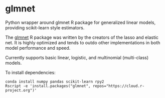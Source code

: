 # glmnet
Python wrapper around glmnet R package for generalized linear models,
providing scikit-learn style estimators.

The [glmnet](https://web.stanford.edu/~hastie/glmnet/glmnet_alpha.html) R package was written by the creators of the lasso and elastic net. 
It is highly optimized and tends to outdo other implementations 
in both model performance and speed.  

Currently supports basic linear, logistic, and multinomial (multi-class) models.

To install dependencies:
```
conda install numpy pandas scikit-learn rpy2
Rscript -e 'install.packages("glmnet", repos="https://cloud.r-project.org")'
```
